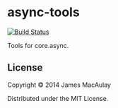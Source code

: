 # async-tools

[![Build Status](https://travis-ci.org/jamesmacaulay/async-tools.svg)](https://travis-ci.org/jamesmacaulay/async-tools)

Tools for core.async.

## License

Copyright © 2014 James MacAulay

Distributed under the MIT License.

